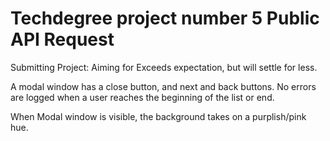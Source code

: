 # Techdegree project number 5 Public API Request

Submitting Project: Aiming for Exceeds expectation, but will settle for less.

A modal window has a close button, and next and back buttons. No errors are logged when a user reaches the beginning of the list or end.

When Modal window is visible, the background takes on a purplish/pink hue.